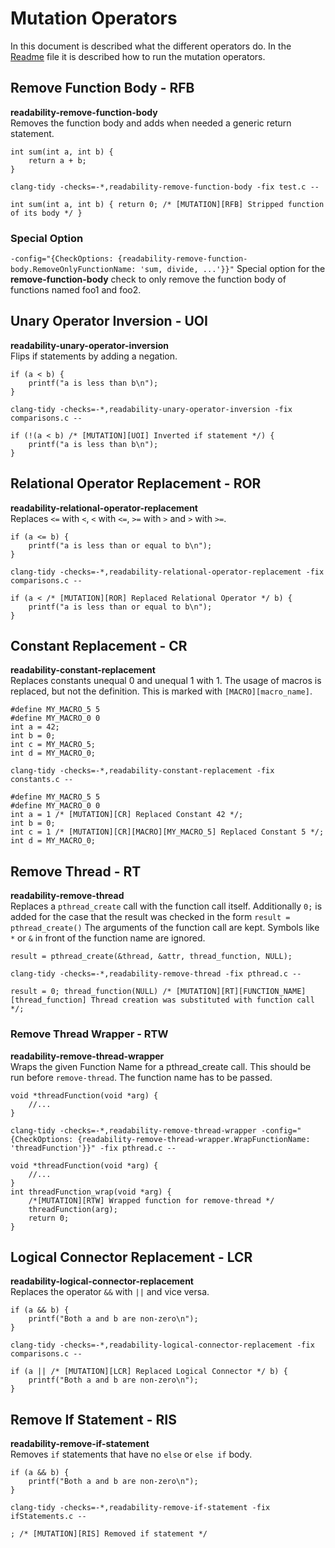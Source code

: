 # Mutation Operators
In this document is described what the different operators do. In the [Readme](README.md) file it is described how to run the mutation operators.

## Remove Function Body - RFB
**readability-remove-function-body**<br>
Removes the function body and adds when needed a generic return statement.
```
int sum(int a, int b) {
    return a + b;
}
```
`clang-tidy -checks=-*,readability-remove-function-body -fix test.c --`
```
int sum(int a, int b) { return 0; /* [MUTATION][RFB] Stripped function of its body */ }
```
### Special Option
`-config="{CheckOptions: {readability-remove-function-body.RemoveOnlyFunctionName: 'sum, divide, ...'}}"` Special option for the **remove-function-body** check to only remove the function body of functions named foo1 and foo2.

## Unary Operator Inversion - UOI
**readability-unary-operator-inversion**<br>
Flips if statements by adding a negation.
```
if (a < b) {
    printf("a is less than b\n");
}
```
`clang-tidy -checks=-*,readability-unary-operator-inversion -fix comparisons.c --`
```
if (!(a < b) /* [MUTATION][UOI] Inverted if statement */) {
    printf("a is less than b\n");
}
```

## Relational Operator Replacement - ROR
**readability-relational-operator-replacement**<br>
Replaces `<=` with `<`, `<` with `<=`, `>=` with `>` and `>` with `>=`.
```
if (a <= b) {
    printf("a is less than or equal to b\n");
}
```
`clang-tidy -checks=-*,readability-relational-operator-replacement -fix comparisons.c --`
```
if (a < /* [MUTATION][ROR] Replaced Relational Operator */ b) {
    printf("a is less than or equal to b\n");
}
```

## Constant Replacement - CR
**readability-constant-replacement**<br>
Replaces constants unequal 0 and unequal 1 with 1. The usage of macros is replaced, but not the definition. This is marked with `[MACRO][macro_name]`.
```
#define MY_MACRO_5 5
#define MY_MACRO_0 0
int a = 42;
int b = 0;
int c = MY_MACRO_5;
int d = MY_MACRO_0;
```
`clang-tidy -checks=-*,readability-constant-replacement -fix constants.c --`
```
#define MY_MACRO_5 5
#define MY_MACRO_0 0
int a = 1 /* [MUTATION][CR] Replaced Constant 42 */;
int b = 0;
int c = 1 /* [MUTATION][CR][MACRO][MY_MACRO_5] Replaced Constant 5 */;
int d = MY_MACRO_0;
```

## Remove Thread - RT
**readability-remove-thread**<br>
Replaces a `pthread_create` call with the function call itself. Additionally `0;` is added for the case that the result was checked in the form `result = pthread_create()` The arguments of the function call are kept. Symbols like `*` or `&` in front of the function name are ignored.
```
result = pthread_create(&thread, &attr, thread_function, NULL);
```
`clang-tidy -checks=-*,readability-remove-thread -fix pthread.c --`
```
result = 0; thread_function(NULL) /* [MUTATION][RT][FUNCTION_NAME][thread_function] Thread creation was substituted with function call */;
```

### Remove Thread Wrapper - RTW
**readability-remove-thread-wrapper**<br>
Wraps the given Function Name for a pthread_create call. This should be run before `remove-thread`. The function name has to be passed.
```
void *threadFunction(void *arg) {
    //...
}
```
`clang-tidy -checks=-*,readability-remove-thread-wrapper -config="{CheckOptions: {readability-remove-thread-wrapper.WrapFunctionName: 'threadFunction'}}" -fix pthread.c --`
```
void *threadFunction(void *arg) {
    //...
}
int threadFunction_wrap(void *arg) {
    /*[MUTATION][RTW] Wrapped function for remove-thread */
    threadFunction(arg);
    return 0;
}
```

## Logical Connector Replacement - LCR
**readability-logical-connector-replacement**<br>
Replaces the operator `&&` with `||` and vice versa.
```
if (a && b) {
    printf("Both a and b are non-zero\n");
}
```
`clang-tidy -checks=-*,readability-logical-connector-replacement -fix comparisons.c --`
```
if (a || /* [MUTATION][LCR] Replaced Logical Connector */ b) {
    printf("Both a and b are non-zero\n");
}
```

## Remove If Statement - RIS
**readability-remove-if-statement**<br>
Removes `if` statements that have no `else` or `else if` body.
```
if (a && b) {
    printf("Both a and b are non-zero\n");
}
```
`clang-tidy -checks=-*,readability-remove-if-statement -fix ifStatements.c --`
```
; /* [MUTATION][RIS] Removed if statement */
```